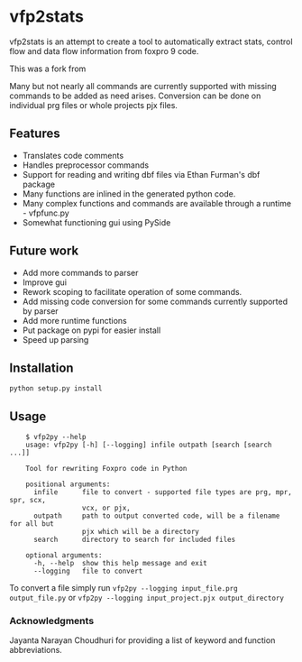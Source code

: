 # vfp2stats
vfp2stats is an attempt to create a tool to automatically extract stats, control flow and data flow information from
foxpro 9 code.

This was a fork from 

Many but not nearly all commands are currently supported with missing commands
to be added as need arises. Conversion can be done on individual prg files or
whole projects pjx files.

## Features
- Translates code comments
- Handles preprocessor commands
- Support for reading and writing dbf files via Ethan Furman's dbf package
- Many functions are inlined in the generated python code.
- Many complex functions and commands are available through a runtime - vfpfunc.py
- Somewhat functioning gui using PySide

## Future work
- Add more commands to parser
- Improve gui
- Rework scoping to facilitate operation of some commands.
- Add missing code conversion for some commands currently supported by parser
- Add more runtime functions
- Put package on pypi for easier install
- Speed up parsing

## Installation
`python setup.py install`

## Usage
```
    $ vfp2py --help
    usage: vfp2py [-h] [--logging] infile outpath [search [search ...]]
    
    Tool for rewriting Foxpro code in Python
    
    positional arguments:
      infile      file to convert - supported file types are prg, mpr, spr, scx,
                  vcx, or pjx,
      outpath     path to output converted code, will be a filename for all but
                  pjx which will be a directory
      search      directory to search for included files
    
    optional arguments:
      -h, --help  show this help message and exit
      --logging   file to convert
```

To convert a file simply run `vfp2py --logging input_file.prg output_file.py` or `vfp2py --logging input_project.pjx output_directory`

### Acknowledgments
Jayanta Narayan Choudhuri for providing a list of keyword and function abbreviations.
